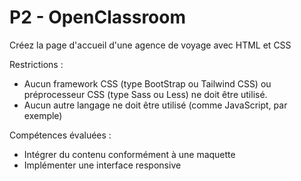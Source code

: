 # P2 - OpenClassroom 
Créez la page d'accueil d'une agence de voyage avec HTML et CSS 

Restrictions : 

- Aucun framework CSS (type BootStrap ou Tailwind CSS) ou préprocesseur CSS (type Sass
ou Less) ne doit être utilisé.
- Aucun autre langage ne doit être utilisé (comme JavaScript, par exemple)

Compétences évaluées : 

- Intégrer du contenu conformément à une maquette
- Implémenter une interface responsive
